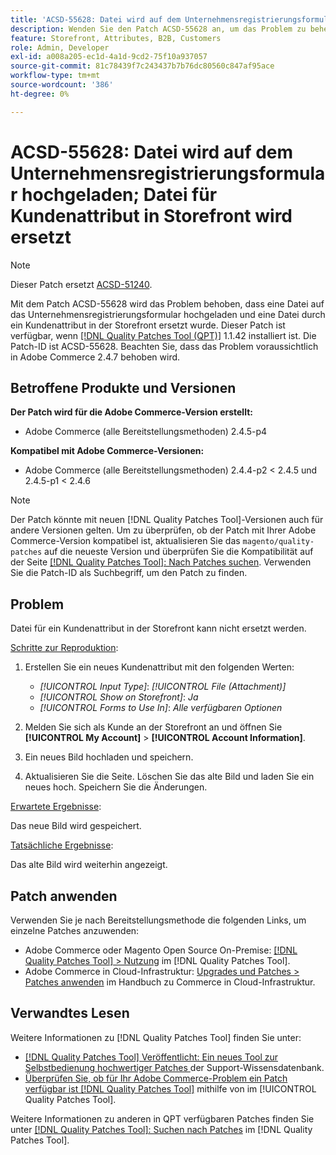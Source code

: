 ```yaml
---
title: 'ACSD-55628: Datei wird auf dem Unternehmensregistrierungsformular hochgeladen; Datei für Kundenattribut in Storefront wird ersetzt'
description: Wenden Sie den Patch ACSD-55628 an, um das Problem zu beheben, dass Adobe Commerce eine -Datei in das Unternehmensregistrierungsformular hochlädt und eine -Datei durch ein Kundenattribut in der Storefront ersetzt.
feature: Storefront, Attributes, B2B, Customers
role: Admin, Developer
exl-id: a008a205-ec1d-4a1d-9cd2-75f10a937057
source-git-commit: 81c78439f7c243437b7b76dc80560c847af95ace
workflow-type: tm+mt
source-wordcount: '386'
ht-degree: 0%

---
```


# ACSD-55628: Datei wird auf dem Unternehmensregistrierungsformular hochgeladen; Datei für Kundenattribut in Storefront wird ersetzt

>[!NOTE]
>
>Dieser Patch ersetzt [ACSD-51240](/help/tools/quality-patches-tool/patches-available-in-qpt/v1-1-33/acsd-51240-uploaded-file-missing-while-registering-via-company-registration-form.md).

Mit dem Patch ACSD-55628 wird das Problem behoben, dass eine Datei auf das Unternehmensregistrierungsformular hochgeladen und eine Datei durch ein Kundenattribut in der Storefront ersetzt wurde. Dieser Patch ist verfügbar, wenn [[!DNL Quality Patches Tool (QPT)]](https://experienceleague.adobe.com/de/docs/commerce-knowledge-base/kb/announcements/commerce-announcements/magento-quality-patches-released-new-tool-to-self-serve-quality-patches) 1.1.42 installiert ist. Die Patch-ID ist ACSD-55628. Beachten Sie, dass das Problem voraussichtlich in Adobe Commerce 2.4.7 behoben wird.

## Betroffene Produkte und Versionen

**Der Patch wird für die Adobe Commerce-Version erstellt:**

* Adobe Commerce (alle Bereitstellungsmethoden) 2.4.5-p4

**Kompatibel mit Adobe Commerce-Versionen:**

* Adobe Commerce (alle Bereitstellungsmethoden) 2.4.4-p2 &lt; 2.4.5 und 2.4.5-p1 &lt; 2.4.6

>[!NOTE]
>
>Der Patch könnte mit neuen [!DNL Quality Patches Tool]-Versionen auch für andere Versionen gelten. Um zu überprüfen, ob der Patch mit Ihrer Adobe Commerce-Version kompatibel ist, aktualisieren Sie das `magento/quality-patches` auf die neueste Version und überprüfen Sie die Kompatibilität auf der Seite [[!DNL Quality Patches Tool]: Nach Patches suchen](https://experienceleague.adobe.com/tools/commerce-quality-patches/index.html?lang=de). Verwenden Sie die Patch-ID als Suchbegriff, um den Patch zu finden.

## Problem

Datei für ein Kundenattribut in der Storefront kann nicht ersetzt werden.

<u>Schritte zur Reproduktion</u>:

1. Erstellen Sie ein neues Kundenattribut mit den folgenden Werten:

   * *[!UICONTROL Input Type]*: *[!UICONTROL File (Attachment)]*
   * *[!UICONTROL Show on Storefront]*: *Ja*
   * *[!UICONTROL Forms to Use In]*: *Alle verfügbaren Optionen*

1. Melden Sie sich als Kunde an der Storefront an und öffnen Sie **[!UICONTROL My Account]** > **[!UICONTROL Account Information]**.
1. Ein neues Bild hochladen und speichern.
1. Aktualisieren Sie die Seite. Löschen Sie das alte Bild und laden Sie ein neues hoch. Speichern Sie die Änderungen.

<u>Erwartete Ergebnisse</u>:

Das neue Bild wird gespeichert.

<u>Tatsächliche Ergebnisse</u>:

Das alte Bild wird weiterhin angezeigt.

## Patch anwenden

Verwenden Sie je nach Bereitstellungsmethode die folgenden Links, um einzelne Patches anzuwenden:

* Adobe Commerce oder Magento Open Source On-Premise: [[!DNL Quality Patches Tool] > Nutzung](/help/tools/quality-patches-tool/usage.md) im [!DNL Quality Patches Tool].
* Adobe Commerce in Cloud-Infrastruktur: [Upgrades und Patches > Patches anwenden](https://experienceleague.adobe.com/docs/commerce-cloud-service/user-guide/develop/upgrade/apply-patches.html?lang=de) im Handbuch zu Commerce in Cloud-Infrastruktur.

## Verwandtes Lesen

Weitere Informationen zu [!DNL Quality Patches Tool] finden Sie unter:

* [[!DNL Quality Patches Tool] Veröffentlicht: Ein neues Tool zur Selbstbedienung hochwertiger Patches ](https://experienceleague.adobe.com/de/docs/commerce-knowledge-base/kb/announcements/commerce-announcements/magento-quality-patches-released-new-tool-to-self-serve-quality-patches) der Support-Wissensdatenbank.
* [Überprüfen Sie, ob für Ihr Adobe Commerce-Problem ein Patch verfügbar ist [!DNL Quality Patches Tool]](/help/tools/quality-patches-tool/patches-available-in-qpt/check-patch-for-magento-issue-with-magento-quality-patches.md) mithilfe von im [!UICONTROL Quality Patches Tool].


Weitere Informationen zu anderen in QPT verfügbaren Patches finden Sie unter [[!DNL Quality Patches Tool]: Suchen nach Patches](https://experienceleague.adobe.com/tools/commerce-quality-patches/index.html?lang=de) im [!DNL Quality Patches Tool].

